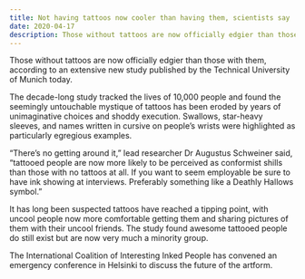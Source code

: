 ```yaml
---
title: Not having tattoos now cooler than having them, scientists say
date: 2020-04-17
description: Those without tattoos are now officially edgier than those with them, according to an extensive new study published by the Technical University of Munich today.
---
```


Those without tattoos are now officially edgier than those with them, according to an extensive new study published by the Technical University of Munich today.

The decade-long study tracked the lives of 10,000 people and found the seemingly untouchable mystique of tattoos has been eroded by years of unimaginative choices and shoddy execution. Swallows, star-heavy sleeves, and names written in cursive on people’s wrists were highlighted as particularly egregious examples.

“There’s no getting around it,” lead researcher Dr Augustus Schweiner said, “tattooed people are now more likely to be perceived as conformist shills than those with no tattoos at all. If you want to seem employable be sure to have ink showing at interviews. Preferably something like a Deathly Hallows symbol.”

It has long been suspected tattoos have reached a tipping point, with uncool people now more comfortable getting them and sharing pictures of them with their uncool friends. The study found awesome tattooed people do still exist but are now very much a minority group.

The International Coalition of Interesting Inked People has convened an emergency conference in Helsinki to discuss the future of the artform.

